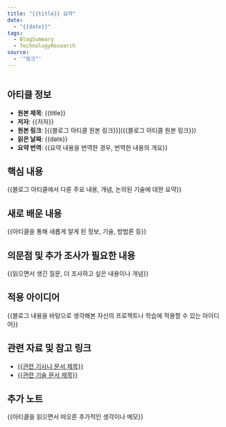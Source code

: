 ```yaml
---
title: "{{title}} 요약"
date:
  - "{{date}}"
tags:
  - BlogSummary
  - TechnologyResearch
source:
  - '"링크"'
---
```

```toc
```
## 아티클 정보

- **원본 제목**: {{title}}
- **저자**: {{저자}}
- **원본 링크**: [{{블로그 아티클 원본 링크}}]({{블로그 아티클 원본 링크}})
- **읽은 날짜**: {{date}}
- **요약 번역**: {{요약 내용을 번역한 경우, 번역한 내용의 개요}}

## 핵심 내용

{{블로그 아티클에서 다룬 주요 내용, 개념, 논의된 기술에 대한 요약}}

## 새로 배운 내용

{{아티클을 통해 새롭게 알게 된 정보, 기술, 방법론 등}}

## 의문점 및 추가 조사가 필요한 내용

{{읽으면서 생긴 질문, 더 조사하고 싶은 내용이나 개념}}

## 적용 아이디어

{{블로그 내용을 바탕으로 생각해본 자신의 프로젝트나 학습에 적용할 수 있는 아이디어}}

## 관련 자료 및 참고 링크

- [{{관련 기사나 문서 제목}}]({{링크}})
- [{{관련 기술 문서 제목}}]({{링크}})

## 추가 노트

{{아티클을 읽으면서 떠오른 추가적인 생각이나 메모}}

